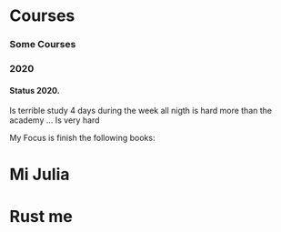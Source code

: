 # Courses

### Some Courses

### 2020

#### Status 2020.

Is terrible study 4 days during the week all nigth is hard more than the academy ... Is very hard

My Focus is finish the following books:

# Mi Julia 
# Rust me 
